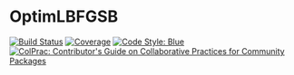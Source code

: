 # OptimLBFGSB

[![Build Status](https://github.com/sethaxen/OptimLBFGSB.jl/actions/workflows/CI.yml/badge.svg?branch=main)](https://github.com/sethaxen/OptimLBFGSB.jl/actions/workflows/CI.yml?query=branch%3Amain)
[![Coverage](https://codecov.io/gh/sethaxen/OptimLBFGSB.jl/branch/main/graph/badge.svg)](https://codecov.io/gh/sethaxen/OptimLBFGSB.jl)
[![Code Style: Blue](https://img.shields.io/badge/code%20style-blue-4495d1.svg)](https://github.com/invenia/BlueStyle)
[![ColPrac: Contributor's Guide on Collaborative Practices for Community Packages](https://img.shields.io/badge/ColPrac-Contributor's%20Guide-blueviolet)](https://github.com/SciML/ColPrac)
